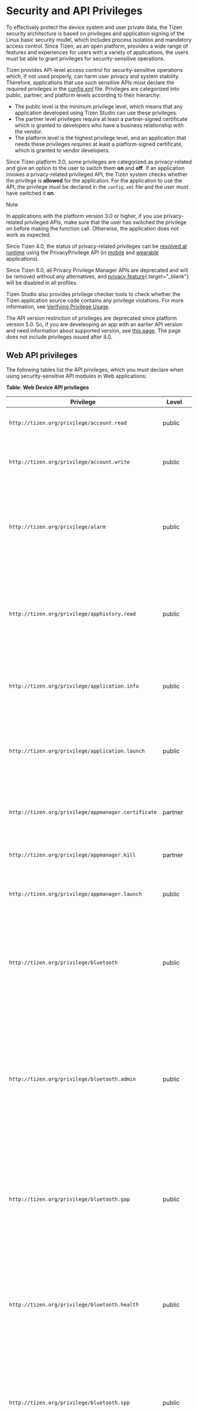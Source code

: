 
# Security and API Privileges

To effectively protect the device system and user private data, the Tizen security architecture is based on privileges and application signing of the Linux basic security model, which includes process isolation and mandatory access control. Since Tizen, as an open platform, provides a wide range of features and experiences for users with a variety of applications, the users must be able to grant privileges for security-sensitive operations.

Tizen provides API-level access control for security-sensitive operations which, if not used properly, can harm user privacy and system stability. Therefore, applications that use such sensitive APIs must declare the required privileges in the [config.xml](process/setting-properties.md#privilege) file.  Privileges are categorized into public, partner, and platform levels according to their hierarchy:

-   The public level is the minimum privilege level, which means that any application developed using Tizen Studio can use these privileges.
-   The partner level privileges require at least a partner-signed certificate which is granted to developers who have a business relationship with the vendor.
-   The platform level is the highest privilege level, and an application that needs these privileges requires at least a  platform-signed certificate, which is granted to vendor developers.

Since Tizen platform 3.0, some privileges are categorized as privacy-related and give an option to the user to switch them **on** and **off**. If an application invokes a privacy-related privileged API, the Tizen system checks whether the privilege is **allowed** for the application. For the application to use the API, the privilege must be declared in the `config.xml` file and the user must have switched it **on**.


> [!NOTE]
> In applications with the platform version 3.0 or higher, if you use privacy-related privileged APIs, make sure that the user has switched the privilege on before making the function call. Otherwise, the application does not work as expected.
>
> Since Tizen 4.0, the status of privacy-related privileges can be [resolved at runtime](../guides/security/privacy-related-permissions.md) using the PrivacyPrivilege API (in [mobile](../api/latest/device_api/mobile/tizen/ppm.html) and [wearable](../api/latest/device_api/wearable/tizen/ppm.html) applications).
>
> Since Tizen 8.0, all Privacy Privilege Manager APIs are deprecated and will be removed without any alternatives, and [privacy feature](http://tizen.org/feature/security.privacy_privilege){:target="_blank"} will be disabled in all profiles.


Tizen Studio also provides privilege checker tools to check whether the Tizen application source code contains any privilege violations. For more information, see [Verifying Privilege Usage](../../tizen-studio/web-tools/privilege-checker.md).

The API version restriction of privileges are deprecated since platform version 5.0. So, if you are develeoping an app with an earlier API version and need information about supported version, see [this page](./old-versioned-sec-privileges.md). The page does not include privileges issued after 4.0.

<a name="API"></a>
## Web API privileges

The following tables list the API privileges, which you must declare when using security-sensitive API modules in Web applications:

**Table: Web Device API privileges**

| Privilege                            | Level    | Privacy    | Description |
|--------------------------------------|----------|------------|-------------|
| `http://tizen.org/privilege/account.read` | public | Account | The application can read accounts. |
| `http://tizen.org/privilege/account.write` | public | Account | The application can create, edit, and delete accounts. |
| `http://tizen.org/privilege/alarm` | public |  | The application can manage alarms by retrieving saved alarms and waking the device up at scheduled times. |
| `http://tizen.org/privilege/apphistory.read` | public | User history | The application can read the statistics of application usage, such as which applications have been used frequently or recently. |
| `http://tizen.org/privilege/application.info` | public |  | The application can retrieve information related to other applications. |
| `http://tizen.org/privilege/application.launch` | public |  | The application can open other applications using the application ID or application control. |
| `http://tizen.org/privilege/appmanager.certificate` | partner |  | The application can retrieve specified application certificates. |
| `http://tizen.org/privilege/appmanager.kill` | partner |  | The application can close other applications. |
| `http://tizen.org/privilege/appmanager.launch` | public |  | The application can open other applications. |
| `http://tizen.org/privilege/bluetooth` | public |  | The application can perform unrestricted actions using Bluetooth, such as scanning for and connecting to other devices. |
| `http://tizen.org/privilege/bluetooth.admin` | public |  | The application can change Bluetooth settings, such as turning Bluetooth on or off, setting the device name, and enabling or disabling AV remote control. Deprecated since 3.0. |
| `http://tizen.org/privilege/bluetooth.gap` | public |  | The application can use the Bluetooth Generic Access Profile (GAP). As an example, it can scan and pair with devices. Deprecated since 3.0. |
| `http://tizen.org/privilege/bluetooth.health` | public |  | The application can use the Bluetooth Health Device Profile (HDP). As an example, it can send health information. Deprecated since 3.0. |
| `http://tizen.org/privilege/bluetooth.spp` | public |  | The application can use the Bluetooth Serial Port Profile (SPP). As an example, it can send serial data. Deprecated since 3.0. |
| `http://tizen.org/privilege/bluetoothmanager` | platform |  | The application can change Bluetooth system settings related to privacy and security, such as the visibility mode. |
| `http://tizen.org/privilege/bookmark.read` | platform | Bookmark | The application can read bookmarks. |
| `http://tizen.org/privilege/bookmark.write` | platform | Bookmark | The application can create, edit, and delete bookmarks. |
| `http://tizen.org/privilege/calendar.read` | public | Calendar | The application can read events and tasks. |
| `http://tizen.org/privilege/calendar.write` | public | Calendar | The application can create, update, and delete events and tasks. |
| `http://tizen.org/privilege/call` | public | Call | The application can make phone calls to numbers when they are tapped without further confirmation. This may result in additional charges depending on user's payment plan. |
| `http://tizen.org/privilege/callhistory.read` | public | Contacts & User history | The application can read call log items. |
| `http://tizen.org/privilege/callhistory.write` | public | Contacts & User history | The application can create, update, and delete call log items. |
| `http://tizen.org/privilege/contact.read` | public | Contacts | The application can read user's profile, contacts, and contact history. Contact history can include social network activity. |
| `http://tizen.org/privilege/contact.write` | public | Contacts | The application can create, update, and delete user's profile, contacts, and any contact history that is related to this application. Contact history can include social network activity. |
| `http://tizen.org/privilege/content.read` | public |  | The application can read media content information. |
| `http://tizen.org/privilege/content.write` | public |  | The application can change media information. This information can be used by other applications. |
| `http://tizen.org/privilege/datacontrol.consumer` | public |  | The application can read data exported by data control providers. |
| `http://tizen.org/privilege/datasharing` | public |  | The application can share data with other applications. |
| `http://tizen.org/privilege/datasync` | public |  | The application can sync device data, such as contacts and calendar events, using the OMA DS 1.2 protocol. This may result in additional charges depending on user's payment plan. |
| `http://tizen.org/privilege/download` | public |  | The application can manage HTTP downloads. This may result in additional charges depending on user's payment plan. |
| `http://tizen.org/privilege/filesystem.read` | public |  | The application can read file systems. |
| `http://tizen.org/privilege/filesystem.write` | public |  | The application can write to file systems. |
| `http://tizen.org/privilege/healthinfo` | public | Sensor | The application can read health information gathered by the device sensors, such as the pedometer and the heart rate monitor. |
| `http://tizen.org/privilege/ime` | public |  | The application can provide users with a way to enter characters and symbols into an associated text field. |
| `http://tizen.org/privilege/internet` | public | | The application can access the Internet. This may result in additional charges depending on user's payment plan. |
| `http://tizen.org/privilege/keymanager` | public |  | The application can save keys, certificates, and data to, and retrieve and delete them from, password-protected storage. Checking the statuses of certificates while connected to a mobile network may result in additional charges depending on user's payment plan. Deprecated since 3.0. |
| `http://tizen.org/privilege/led` | public |  | The application can turn LEDs on or off, such as the LED on the front of the device and the camera flash. |
| `http://tizen.org/privilege/location` | public | | The application can use user's location data. |
| `http://tizen.org/privilege/mediacapture` | public | Camera & Microphone | The application can capture video and audio data.  |
| `http://tizen.org/privilege/mediacontroller.client` | public |  | The application can receive information about currently playing media from applications that are allowed to send it, and can control those applications remotely. |
| `http://tizen.org/privilege/mediacontroller.server` | public |  | The application can send information about currently playing media to applications that are allowed to receive it, and can be controlled remotely by those applications. |
| `http://tizen.org/privilege/messaging.read` | public | Message & Storage | The application can retrieve emails, text messages, and multimedia messages from the server or receive them directly. This may result in additional charges depending on user's payment plan. |
| `http://tizen.org/privilege/messaging.write` | public | Message & Storage | The application can write text messages, multimedia messages, and emails. This may result in additional charges depending on user's payment plan. |
| `http://tizen.org/privilege/networkbearerselection` | partner |  | The application can restrict the device so some specific domains can only be accessed via mobile networks. This may result in additional charges depending on user's payment plan. |
| `http://tizen.org/privilege/nfc.admin` | public |  | The application can change NFC settings, such as turning NFC on or off. Deprecated since 2.3. |
| `http://tizen.org/privilege/nfc.cardemulation` | public |  | The application can access smart card details, such as credit card details, and allow users to make payments via NFC. |
| `http://tizen.org/privilege/nfc.common` | public |  | The application can use NFC common features. |
| `http://tizen.org/privilege/nfc.p2p` | public |  | The application can push NFC messages to other devices. |
| `http://tizen.org/privilege/nfc.tag` | public |  | The application can read and write NFC tag information. |
| `http://tizen.org/privilege/notification` | public | | The application can show and hide its own notifications and badges. |
| `http://tizen.org/privilege/package.info` | public |  | The application can receive package information. |
| `http://tizen.org/privilege/packagemanager.install` | platform |  | The application can install or uninstall application packages. |
| `http://tizen.org/privilege/power` | public |  | The application can control power-related settings, such as dimming the screen. |
| `http://tizen.org/privilege/push` | public |  | The application can receive notifications via the internet. This may result in additional charges depending on user's payment plan. |
| `http://tizen.org/privilege/recorder` | public | Microphone | The application can record video and audio. |
| `http://tizen.org/privilege/secureelement` | public |  | The application can access secure smart card chips such as UICC/SIM, embedded secure elements, and secure SD cards. |
| `http://tizen.org/privilege/setting` | public |  | The application can change and read user settings. |
| `http://tizen.org/privilege/system` | public |  | The application can read system information. |
| `http://tizen.org/privilege/systemmanager` | partner |  | The application can read secure system information. Deprecated since 2.4. |
| `http://tizen.org/privilege/tee.client` | partner |  | The application can call security related functions running inside a Trusted Execution Environment (TEE), which ensures that sensitive data is stored, processed, and protected in an isolated, trusted environment. |
| `http://tizen.org/privilege/telephony` | public |  | The application can retrieve telephony information, such as the network and SIM card used, the IMEI, and the statuses of calls. |
| `http://tizen.org/privilege/tv.audio` | public |  | The application can change the volume, enable and disable silent mode, detect volume changes, and play beeps. Deprecated since 5.0. |
| `http://tizen.org/privilege/tv.display` | public |  | The application can check whether a device supports 3D and read information about 3D mode. Deprecated since 5.0. |
| `http://tizen.org/privilege/tv.inputdevice` | public |  | The application can capture the key events of an input device, for example, TV remote control, and release key grabbing. |
| `http://tizen.org/privilege/tv.window` | public |  | The application can embed the display of a video source, specify the size, and show or hide the embedded display. |
| `http://tizen.org/privilege/volume.set` | public |  | The application can adjust the volume for different features, such as notification alerts, ringtones, and media. |
| `http://tizen.org/privilege/websetting` | public |  | The application can change its web application settings, including deleting its cookies. Deprecated since 2.4. |
| `http://tizen.org/privilege/widget.viewer` | public |  | The application can show widgets, and information from their associated applications, on the home screen. |

**Table: Web W3C/HTML5 API privileges**

| Privilege                                | Level  | Privacy               | Description                              |
| ---------------------------------------- | ------ | --------------------- | ---------------------------------------- |
| `http://tizen.org/privilege/internet`    | public |                       | The application can access the internet using the [WebSocket](../api/latest/w3c_api/w3c_api_m.html#websocket), [XMLHttpRequest](../api/latest/w3c_api/w3c_api_m.html#httpreq), [Server-Sent Events](../api/latest/w3c_api/w3c_api_m.html#serversent), [HTML5 Application caches](../api/latest/w3c_api/w3c_api_m.html#cache), and [Cross-Origin Resource Sharing](../api/latest/w3c_api/w3c_api_m.html#cross) APIs. |
| `http://tizen.org/privilege/location`    | public | Location              | The application can access geographic locations using the [Geolocation](../api/latest/w3c_api/w3c_api_m.html#geo) API.<br>**Privilege behavior:**<br>- In the local domain, if this privilege is defined, permission is granted. Otherwise, execution is blocked.<br>- In the remote domain, if this privilege is defined, pop-up user prompt is used. Otherwise, execution is blocked. |
| `http://tizen.org/privilege/mediacapture` | public | Camera & Microphone | The application can manipulate streams from cameras and microphones using the [getUserMedia](../api/latest/w3c_api/w3c_api_m.html#getusermedia) API.<br> **Privilege behavior:**<br>- In the local domain, if this privilege is defined, permission is granted. Otherwise, execution is blocked.<br>-  In the remote domain, if this privilege is defined, pop-up user prompt is used. Otherwise, execution is blocked. |
| `http://tizen.org/privilege/notification` | public |                       | The application can display simple notifications using the [Web Notifications](../api/latest/w3c_api/w3c_api_m.html#webnoti) API.<br>**Privilege behavior:**<br>- In the local domain, if this privilege is defined, permission is granted. Otherwise, pop-up user prompt is used.<br>- In the remote domain, pop-up user prompt is used. |
| `http://tizen.org/privilege/unlimitedstorage` | public |                       | The application can use the storage with unlimited size with the [File API: Directories and System](../api/latest/w3c_api/w3c_api_m.html#directory), [File API: Writer](../api/latest/w3c_api/w3c_api_m.html#writer), [Indexed Database](../api/latest/w3c_api/w3c_api_m.html#database), and [Web SQL Database](../api/latest/w3c_api/w3c_api_m.html#sql) APIs.<br>**Privilege behavior:**<br>- In the local domain, if this privilege is defined, permission is granted. Otherwise, pop-up user prompt is used.<br>- In the remote domain, pop-up user prompt is used. |

**Table: Web Supplementary API privileges**

| Privilege                               | Level  | Privacy | Description                              |
| --------------------------------------- | ------ | ----- | ---------------------------------------- |
| `http://tizen.org/privilege/audiorecorder` | public | Microphone            | The application can record an audio stream on a target device using the [Camera API (Tizen Extension)](../api/latest/w3c_api/w3c_api_w.html#camera) (Audio Recording) API.<br>**Privilege behavior:**<br>- In the local domain, if this privilege is defined, permission is granted. Otherwise, execution is blocked.<br>- In the remote domain, execution is blocked. |
| `http://tizen.org/privilege/camera`      | public | Camera & Microphone | The application can capture video and image on a target device using the [Camera API (Tizen Extension)](../api/latest/w3c_api/w3c_api_w.html#camera) (Video Recording and Image Capture) API.<br>**Privilege behavior:**<br>- In the local domain, if this privilege is defined, permission is granted. Otherwise, execution is blocked.<br>- In the remote domain, execution is blocked. |
| `http://tizen.org/privilege/fullscreen` | public |  | The application can display in the full-screen mode using the [FullScreen API - Mozilla](../api/latest/w3c_api/w3c_api_m.html#fullscreen) API.<br>**Privilege behavior:**<br>- If this privilege is defined, permission is granted without user interaction. Otherwise, permission is granted by user interaction. |


<a name="nonAPI"></a>
## Non-API bound privileges

Tizen application privileges are loosely bound to APIs, so most of the privileges can be identified by the APIs that the application calls. However, there are some privileges that are not coupled with the Tizen APIs. To allow easy identification, those privileges are mapped to corresponding system resources that are similar to other privileges.

The following table lists the non-API bound privileges:

**Table: Non-API bound privileges**

| Privilege      | Level          | Privacy        | Description    |
|---------------|---------------|-----------------|-----------------|
| `http://tizen.org/privilege/mediastorage` | public | Storage | When you connect the device to a computer (Windows&reg; or macOS) through USB, you can access a dedicated media storage area shown as massive media storage. This region of the storage is called media storage and is usually used for multimedia files, such as photos, videos, and music files. Since this storage area is used for user private data, access to it must be protected with a privilege.<br> If your application does not have this privilege, no file operations into the media storage area succeed and you receive a permission denied error. If you have this privilege, you can read and write directories and files, create new files, and delete files in the storage area.      |
| `http://tizen.org/privilege/externalstorage` | public | Storage | Similar to the media storage, many devices support external storages, such as MicroSD card or USB memory. As with the media storage, the access to an external storage must be protected with a privilege.<br> If your application does not have this privilege, all file operations fail with a permission denied error. If you have this privilege, you have full access to the external storage. |
